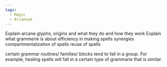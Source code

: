 ```yaml
---
tags:
  - Magic
  - Arcaneum
---
```

Explain arcane glyphs, origins and what they do and how they work
Explain what grammerie is about
efficiency in making spells
synergies
compartmentalization of spells
reuse of spells

certain grammar routines/ families/ blocks tend to fall in a group. For example, healing spells will fall in a certain type of grammarie that is similar.

